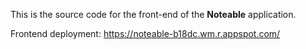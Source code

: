 This is the source code for the front-end of the **Noteable** application.

Frontend deployment: https://noteable-b18dc.wm.r.appspot.com/
